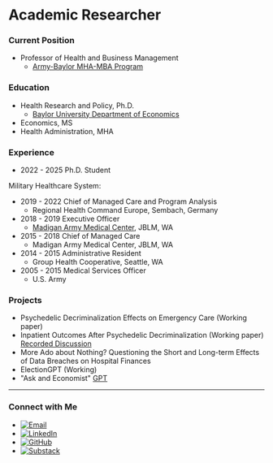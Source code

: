 # Academic Researcher

### Current Position
- Professor of Health and Business Management
  - [Army-Baylor MHA-MBA Program](https://hankamer.baylor.edu/army-baylor)

### Education
- Health Research and Policy, Ph.D.
  - [Baylor University Department of Economics](https://hankamer.baylor.edu/economics)
- Economics, MS
- Health Administration, MHA

### Experience 
- 2022 - 2025 Ph.D. Student

Military Healthcare System:
- 2019 - 2022 Chief of Managed Care and Program Analysis
  - Regional Health Command Europe, Sembach, Germany
- 2018 - 2019 Executive Officer
  - [Madigan Army Medical Center](https://health.mil/Military-Health-Topics/DHA-GME/Institutions/Madigan), JBLM, WA
- 2015 - 2018 Chief of Managed Care
  - Madigan Army Medical Center, JBLM, WA
- 2014 - 2015 Administrative Resident
  - Group Health Cooperative, Seattle, WA
- 2005 - 2015 Medical Services Officer
  - U.S. Army

### Projects
- Psychedelic Decriminalization Effects on Emergency Care (Working paper)
- Inpatient Outcomes After Psychedelic Decriminalization (Working paper) [Recorded Discussion](https://notebooklm.google.com/notebook/190c9c40-5f88-406a-932a-429cee205d14/audio)
- More Ado about Nothing? Questioning the Short and Long-term Effects of Data Breaches on Hospital Finances
- ElectionGPT (Working)
- "Ask and Economist" [GPT](https://chatgpt.com/g/g-GJeexE26G-ask-an-economist) 

---

### Connect with Me

- [![Email](https://img.shields.io/badge/Email-Contact-red?logo=gmail)](mailto:jared.black@baylor.edu)
- [![LinkedIn](https://img.shields.io/badge/LinkedIn-Connect-blue?logo=linkedin)](https://www.linkedin.com/in/jared-black-a1420a32/)
- [![GitHub](https://img.shields.io/badge/GitHub-View-grey?logo=github)](https://github.com/Black-JL)
- [![Substack](https://img.shields.io/badge/Substack-Follow-orange?logo=substack)](https://substack.com/@jlblack)

